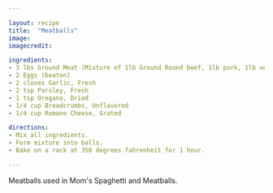```yaml
---

layout: recipe
title:  "Meatballs"
image: 
imagecredit: 

ingredients:
- 3 lbs Ground Meat (Mixture of 1lb Ground Round beef, 1lb pork, 1lb veal)
- 2 Eggs (beaten)
- 2 cloves Garlic, Fresh
- 2 tsp Parsley, Fresh
- 1 tsp Oregano, Dried
- 1/4 cup Breadcrumbs, Unflavored
- 1/4 cup Romano Cheese, Grated

directions:
- Mix all ingredients. 
- Form mixture into balls.
- Bake on a rack at 350 degrees fahrenheit for 1 hour.

---
```


Meatballs used in Mom's Spaghetti and Meatballs.